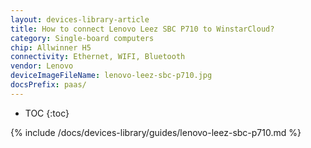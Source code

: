```yaml
---
layout: devices-library-article
title: How to connect Lenovo Leez SBC P710 to WinstarCloud?
category: Single-board computers
chip: Allwinner H5
connectivity: Ethernet, WIFI, Bluetooth
vendor: Lenovo
deviceImageFileName: lenovo-leez-sbc-p710.jpg
docsPrefix: paas/
---
```



* TOC
{:toc}

{% include /docs/devices-library/guides/lenovo-leez-sbc-p710.md %}